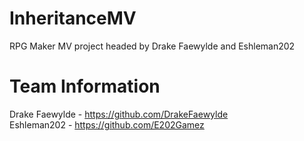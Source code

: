 # InheritanceMV
RPG Maker MV project headed by Drake Faewylde and Eshleman202

# Team Information
Drake Faewylde - https://github.com/DrakeFaewylde  
Eshleman202 - https://github.com/E202Gamez
